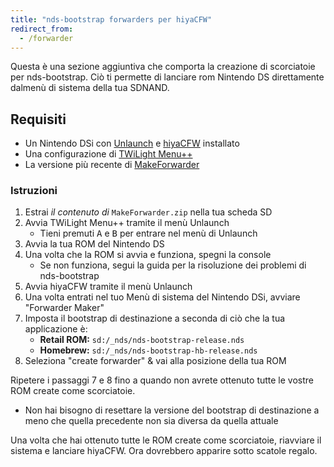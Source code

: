 ```yaml
---
title: "nds-bootstrap forwarders per hiyaCFW"
redirect_from:
  - /forwarder
---
```


Questa è una sezione aggiuntiva che comporta la creazione di scorciatoie per nds-bootstrap. Ciò ti permette di lanciare rom Nintendo DS direttamente dalmenù di sistema della tua SDNAND.

## Requisiti

- Un Nintendo DSi con [Unlaunch](/installing-unlaunch) e [hiyaCFW](/hiyacfw-setup) installato
- Una configurazione di [TWiLight Menu++](launching-the-exploit#twilight-menu)
- La versione più recente di [MakeForwarder](https://github.com/Ta180m/Make-Forwarder-Dsi/releases)

### Istruzioni

1. Estrai *il contenuto di* `MakeForwarder.zip` nella tua scheda SD
1. Avvia TWiLight Menu++ tramite il menù Unlaunch
   - Tieni premuti <kbd class="face">A</kbd> e <kbd class="face">B</kbd> per entrare nel menù di Unlaunch
1. Avvia la tua ROM del Nintendo DS
1. Una volta che la ROM si avvia e funziona, spegni la console
   - Se non funziona, segui la guida per la risoluzione dei problemi di nds-bootstrap
1. Avvia hiyaCFW tramite il menù Unlaunch
1. Una volta entrati nel tuo Menù di sistema del Nintendo DSi, avviare "Forwarder Maker"
1. Imposta il bootstrap di destinazione a seconda di ciò che la tua applicazione è:
   - **Retail ROM:** `sd:/_nds/nds-bootstrap-release.nds`
   - **Homebrew:** `sd:/_nds/nds-bootstrap-hb-release.nds`
1. Seleziona "create forwarder" & vai alla posizione della tua ROM

Ripetere i passaggi 7 e 8 fino a quando non avrete ottenuto tutte le vostre ROM create come scorciatoie.
- Non hai bisogno di resettare la versione del bootstrap di destinazione a meno che quella precedente non sia diversa da quella attuale

Una volta che hai ottenuto tutte le ROM create come scorciatoie, riavviare il sistema e lanciare hiyaCFW. Ora dovrebbero apparire sotto scatole regalo.

